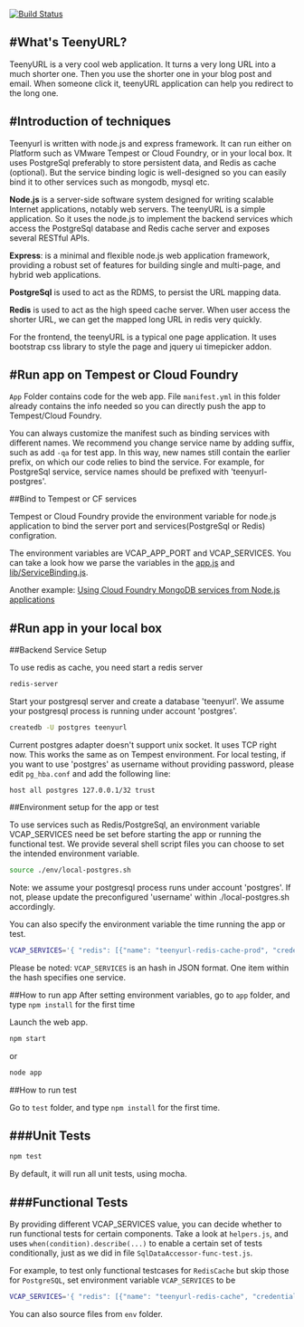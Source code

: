 [![Build Status](https://travis-ci.org/vmw-tmpst/heroapp-TeenyURL.png?branch=master)](https://travis-ci.org/vmw-tmpst/heroapp-TeenyURL)

#What's TeenyURL?
--------------
TeenyURL is a very cool web application. It turns a very long URL into a much shorter one. Then you use the shorter one in your blog post and email. When someone click it, teenyURL application can help you redirect to the long one.

#Introduction of techniques
--------------

Teenyurl is written with node.js and express framework. It can run either on Platform such as VMware Tempest or Cloud Foundry, or in your local box. It uses PostgreSql preferably to store persistent data, and Redis as cache (optional). But the service binding logic is well-designed so you can easily bind it to other services such as mongodb, mysql etc.

__Node.js__ is a server-side software system designed for writing scalable Internet applications, notably web servers. The teenyURL is a simple application. So it uses the node.js to implement the backend services which access the PostgreSql database and Redis cache server and exposes several RESTful APIs. 

__Express__: is a minimal and flexible node.js web application framework, providing a robust set of features for building single and multi-page, and hybrid web applications.

__PostgreSql__ is used to act as the RDMS, to persist the URL mapping data.

__Redis__ is used to act as the high speed cache server. When user access the shorter URL, we can get the mapped long URL in redis very quickly.

For the frontend, the teenyURL is a typical one page application. It uses bootstrap css library to style the page and jquery ui timepicker addon. 

#Run app on Tempest or Cloud Foundry
--------------
`App` Folder contains code for the web app. File `manifest.yml` in this folder already contains the info needed so you can directly push the app to Tempest/Cloud Foundry.

You can always customize the manifest such as binding services with different names. We recommend you change service name by adding suffix, such as add `-qa` for test app. In this way, new names still contain the earlier prefix, on which our code relies to bind the service. For example, for PostgreSql service, service names should be prefixed with 'teenyurl-postgres'.

##Bind to Tempest or CF services

Tempest or Cloud Foundry provide the environment variable for node.js application to bind the server port and services(PostgreSql or Redis) configration.

The environment variables are VCAP_APP_PORT and VCAP_SERVICES. You can take a look how we parse the variables in the [app.js](https://github.com/vmw-tmpst/heroapp-TeenyURL/blob/master/app.js) and [lib/ServiceBinding.js](https://github.com/vmw-tmpst/heroapp-TeenyURL/blob/master/lib/ServiceBinding.js).

Another example: [Using Cloud Foundry MongoDB services from Node.js applications](http://docs.cloudfoundry.com/services/mongodb/nodejs-mongodb.html)


#Run app in your local box
--------------

##Backend Service Setup


To use redis as cache, you need start a redis server
```bash
redis-server
```

Start your postgresql server and create a database 'teenyurl'.
We assume your postgresql process is running under account 'postgres'.

```bash
createdb -U postgres teenyurl
```

Current postgres adapter doesn't support unix socket. It uses TCP right now. This works the same as on Tempest environment.
For local testing, if you want to use 'postgres' as username without providing password, please edit `pg_hba.conf` and add the following line:

```
host all postgres 127.0.0.1/32 trust
```

##Environment setup for the app or test

To use services such as Redis/PostgreSql, an environment variable VCAP_SERVICES need be set before starting the app or running the functional test. We provide several shell script files you can choose to set the intended environment variable.

```bash
source ./env/local-postgres.sh
```
Note: we assume your postgresql process runs under account 'postgres'.  If not, please update the preconfigured 'username' within ./local-postgres.sh accordingly.

You can also specify the environment variable the time running the app or test.

```bash
VCAP_SERVICES='{ "redis": [{"name": "teenyurl-redis-cache-prod", "credentials": { "host": "YOUR_REDIS_HOST", "port": YOUR_REDIS_PORT, "password": "YOUR_REDIS_PASSWORD" } }] , "postgres": [{"name" : "teenyurl-postgres-prod", "credentials" : { "database" : "teenyurl", "username" : "postgres" }}] }' COMMAND
```

Please be noted: `VCAP_SERVICES` is an hash in JSON format. One item within the hash specifies one service.

##How to run app
After setting environment variables, go to `app` folder, and type `npm install` for the first time

Launch the web app.

```bash
npm start
```

or

```bash
node app
```

##How to run test


Go to `test` folder, and type `npm install` for the first time.

###Unit Tests
----------------
```bash
npm test
```
By default, it will run all unit tests, using mocha.

###Functional Tests
----------------

By providing different VCAP_SERVICES value, you can decide whether to run functional tests for certain components.
Take a look at `helpers.js`, and uses `when(condition).describe(...)` to enable a certain set of tests conditionally, just as we did in file `SqlDataAccessor-func-test.js`.

For example, to test only functional testcases for `RedisCache` but skip those for `PostgreSQL`, set environment variable `VCAP_SERVICES` to be

```bash
VCAP_SERVICES='{ "redis": [{"name": "teenyurl-redis-cache", "credentials": { "host": "YOUR_REDIS_HOST", "port": YOUR_REDIS_PORT, "password": "YOUR_REDIS_PASSWORD" } }] }' ./test.sh
```

You can also source files from `env` folder.